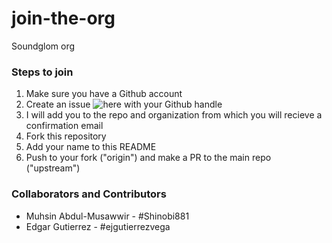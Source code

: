 # join-the-org
Soundglom org 

### Steps to join
1. Make sure you have a Github account
2. Create an issue ![here](https://github.com/soundglom/join-the-org/issues) with your Github handle
3. I will add you to the repo and organization from which you will recieve a confirmation email
4. Fork this repository
5. Add your name to this README
6. Push to your fork ("origin") and make a PR to the main repo ("upstream")

### Collaborators and Contributors
- Muhsin Abdul-Musawwir - #Shinobi881
- Edgar Gutierrez - #ejgutierrezvega